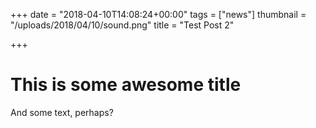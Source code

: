 +++
date = "2018-04-10T14:08:24+00:00"
tags = ["news"]
thumbnail = "/uploads/2018/04/10/sound.png"
title = "Test Post 2"

+++
# This is some awesome title

And some text, perhaps?